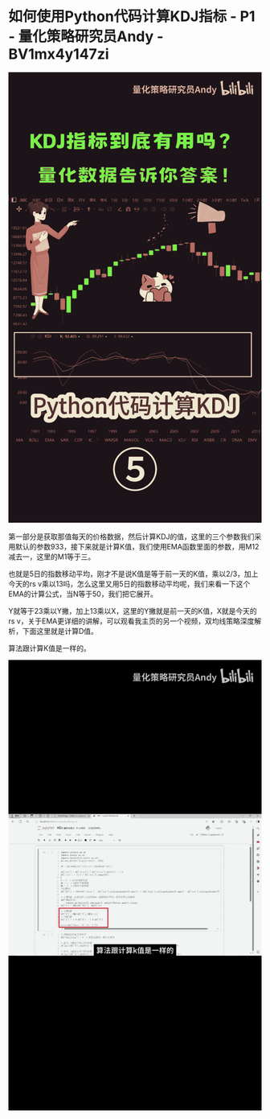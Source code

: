 # 如何使用Python代码计算KDJ指标 - P1 - 量化策略研究员Andy - BV1mx4y147zi

![](img/b75dee980b0c1edc5f8230d6bf007251_0.png)

第一部分是获取那值每天的价格数据，然后计算KDJ的值，这里的三个参数我们采用默认的参数933，接下来就是计算K值，我们使用EMA函数里面的参数，用M12减去一，这里的M1等于三。

也就是5日的指数移动平均，刚才不是说K值是等于前一天的K值，乘以2/3，加上今天的rs v乘以13吗，怎么这里又用5日的指数移动平均呢，我们来看一下这个EMA的计算公式，当N等于50，我们把它展开。

Y就等于23乘以Y撇，加上13乘以X，这里的Y撇就是前一天的K值，X就是今天的rs v，关于EMA更详细的讲解，可以观看我主页的另一个视频，双均线策略深度解析，下面这里就是计算D值。

算法跟计算K值是一样的。

![](img/b75dee980b0c1edc5f8230d6bf007251_2.png)